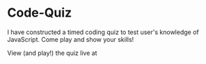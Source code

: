 # Code-Quiz

I have constructed a timed coding quiz to test user's knowledge of JavaScript. Come play and show your skills!


View (and play!) the quiz live at 
